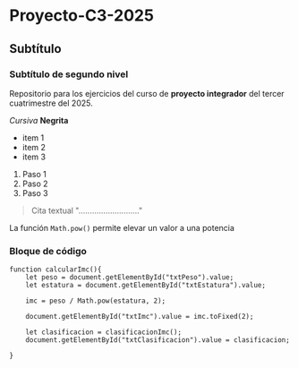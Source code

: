 # Proyecto-C3-2025
## Subtítulo
### Subtítulo de segundo nivel
Repositorio para los ejercicios del curso de **proyecto integrador** del tercer cuatrimestre del 2025.

*Cursiva*
**Negrita**

- item 1
- item 2
- item 3

1. Paso 1
2. Paso 2
3. Paso 3

> Cita textual
> "..........................."

La función `Math.pow()` permite elevar un valor a una potencia

### Bloque de código

```
function calcularImc(){
    let peso = document.getElementById("txtPeso").value;
    let estatura = document.getElementById("txtEstatura").value;

    imc = peso / Math.pow(estatura, 2);

    document.getElementById("txtImc").value = imc.toFixed(2);
    
    let clasificacion = clasificacionImc();
    document.getElementById("txtClasificacion").value = clasificacion;

}
```
